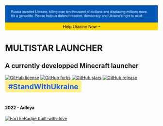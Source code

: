 [![Stand With Ukraine](https://raw.githubusercontent.com/vshymanskyy/StandWithUkraine/main/banner2-direct.svg)](https://vshymanskyy.github.io/StandWithUkraine)
# MULTISTAR LAUNCHER
## A currently developped Minecraft launcher

[![GitHub license](https://badgen.net/github/license/Adloya/Multistar-Launcher)](https://github.com/Adloya/Multistar-Launcher/blob/master/LICENSE) [![GitHub forks](https://badgen.net/github/forks/Adloya/Multistar-Launcher/)](https://GitHub.com/Naereen/StrapDown.js/network/) [![GitHub stars](https://badgen.net/github/stars/Adloya/Multistar-Launcher)](https://GitHub.com/Adloya/Multistar-Launcher/stargazers/) [![GitHub release](https://img.shields.io/github/release/Adloya/Multistar-Launcher.svg)](https://GitHub.com/Naereen/StrapDown.js/releases/)<a href="https://github.com/vshymanskyy/StandWithUkraine/blob/main/docs/README.md"><img src="https://raw.githubusercontent.com/vshymanskyy/StandWithUkraine/main/badges/StandWithUkraine.svg" alt="StandWithUkraine" style="max-width: 100%;"></a>




#
#### 2022 - Adloya
[![ForTheBadge built-with-love](http://ForTheBadge.com/images/badges/built-with-love.svg)](https://GitHub.com/Adloya/)
